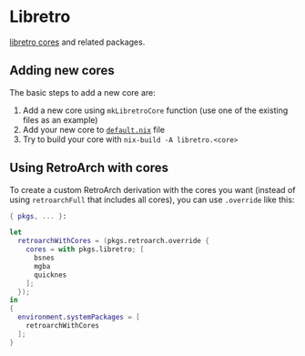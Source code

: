 # Libretro

[libretro cores](https://docs.libretro.com/guides/core-list/) and related
packages.

## Adding new cores

The basic steps to add a new core are:

1. Add a new core using `mkLibretroCore` function (use one of the existing
   files as an example)
2. Add your new core to [`default.nix`](./default.nix) file
3. Try to build your core with `nix-build -A libretro.<core>`

## Using RetroArch with cores

To create a custom RetroArch derivation with the cores you want (instead of
using `retroarchFull` that includes all cores), you can use `.override` like
this:

```nix
{ pkgs, ... }:

let
  retroarchWithCores = (pkgs.retroarch.override {
    cores = with pkgs.libretro; [
      bsnes
      mgba
      quicknes
    ];
  });
in
{
  environment.systemPackages = [
    retroarchWithCores
  ];
}
```
